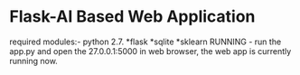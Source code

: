 # Flask-AI Based Web Application
required modules:- python 2.7.
*flask
*sqlite
*sklearn
 RUNNING -
    run the app.py and open the 27.0.0.1:5000 in web browser, the web app is currently running now.
 
 
